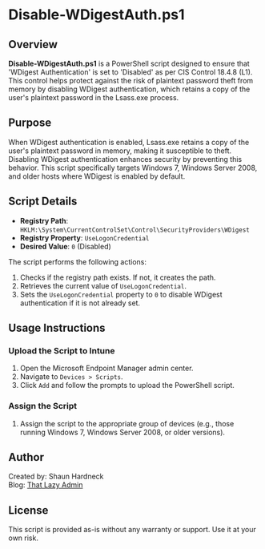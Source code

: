 # Disable-WDigestAuth.ps1

## Overview
**Disable-WDigestAuth.ps1** is a PowerShell script designed to ensure that 'WDigest Authentication' is set to 'Disabled' as per CIS Control 18.4.8 (L1). This control helps protect against the risk of plaintext password theft from memory by disabling WDigest authentication, which retains a copy of the user's plaintext password in the Lsass.exe process.

## Purpose
When WDigest authentication is enabled, Lsass.exe retains a copy of the user's plaintext password in memory, making it susceptible to theft. Disabling WDigest authentication enhances security by preventing this behavior. This script specifically targets Windows 7, Windows Server 2008, and older hosts where WDigest is enabled by default.

## Script Details
- **Registry Path**: `HKLM:\System\CurrentControlSet\Control\SecurityProviders\WDigest`
- **Registry Property**: `UseLogonCredential`
- **Desired Value**: `0` (Disabled)

The script performs the following actions:
1. Checks if the registry path exists. If not, it creates the path.
2. Retrieves the current value of `UseLogonCredential`.
3. Sets the `UseLogonCredential` property to `0` to disable WDigest authentication if it is not already set.

## Usage Instructions

### Upload the Script to Intune
1. Open the Microsoft Endpoint Manager admin center.
2. Navigate to `Devices > Scripts`.
3. Click `Add` and follow the prompts to upload the PowerShell script.

### Assign the Script
1. Assign the script to the appropriate group of devices (e.g., those running Windows 7, Windows Server 2008, or older versions).

## Author
Created by: Shaun Hardneck  
Blog: [That Lazy Admin](https://www.thatlazyadmin.com)

## License
This script is provided as-is without any warranty or support. Use it at your own risk.
